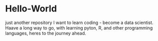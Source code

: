 # Hello-World
just another repository
I want to learn coding - become a data scientist. Haave a long way to go, with learning pyton, R, and other programming languages, heres to the journey ahead. 
